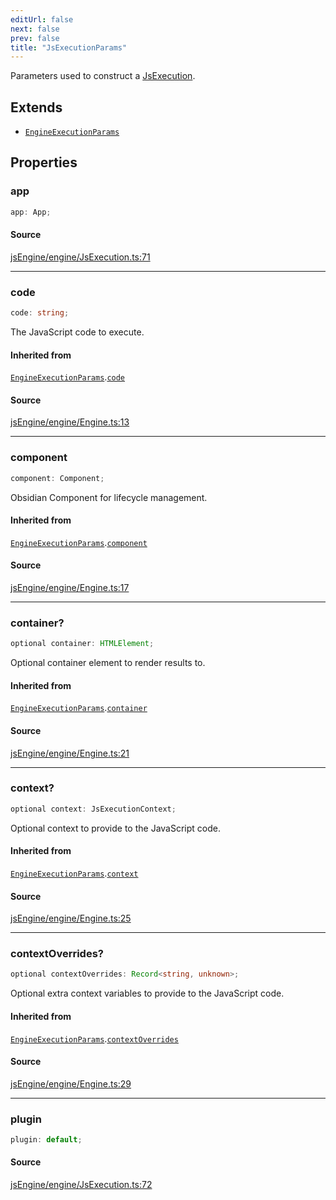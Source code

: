 ```yaml
---
editUrl: false
next: false
prev: false
title: "JsExecutionParams"
---
```


Parameters used to construct a [JsExecution](../../../../../obsidian-js-engine-plugin-docs/api/classes/jsexecution).

## Extends

- [`EngineExecutionParams`](EngineExecutionParams.md)

## Properties

### app

```ts
app: App;
```

#### Source

[jsEngine/engine/JsExecution.ts:71](https://github.com/mProjectsCode/obsidian-js-engine-plugin/blob/ed3359bafa6ca5667a1f852b3d8e87476c86ce23/jsEngine/engine/JsExecution.ts#L71)

***

### code

```ts
code: string;
```

The JavaScript code to execute.

#### Inherited from

[`EngineExecutionParams`](EngineExecutionParams.md).[`code`](EngineExecutionParams.md#code)

#### Source

[jsEngine/engine/Engine.ts:13](https://github.com/mProjectsCode/obsidian-js-engine-plugin/blob/ed3359bafa6ca5667a1f852b3d8e87476c86ce23/jsEngine/engine/Engine.ts#L13)

***

### component

```ts
component: Component;
```

Obsidian Component for lifecycle management.

#### Inherited from

[`EngineExecutionParams`](EngineExecutionParams.md).[`component`](EngineExecutionParams.md#component)

#### Source

[jsEngine/engine/Engine.ts:17](https://github.com/mProjectsCode/obsidian-js-engine-plugin/blob/ed3359bafa6ca5667a1f852b3d8e87476c86ce23/jsEngine/engine/Engine.ts#L17)

***

### container?

```ts
optional container: HTMLElement;
```

Optional container element to render results to.

#### Inherited from

[`EngineExecutionParams`](EngineExecutionParams.md).[`container`](EngineExecutionParams.md#container)

#### Source

[jsEngine/engine/Engine.ts:21](https://github.com/mProjectsCode/obsidian-js-engine-plugin/blob/ed3359bafa6ca5667a1f852b3d8e87476c86ce23/jsEngine/engine/Engine.ts#L21)

***

### context?

```ts
optional context: JsExecutionContext;
```

Optional context to provide to the JavaScript code.

#### Inherited from

[`EngineExecutionParams`](EngineExecutionParams.md).[`context`](EngineExecutionParams.md#context)

#### Source

[jsEngine/engine/Engine.ts:25](https://github.com/mProjectsCode/obsidian-js-engine-plugin/blob/ed3359bafa6ca5667a1f852b3d8e87476c86ce23/jsEngine/engine/Engine.ts#L25)

***

### contextOverrides?

```ts
optional contextOverrides: Record<string, unknown>;
```

Optional extra context variables to provide to the JavaScript code.

#### Inherited from

[`EngineExecutionParams`](EngineExecutionParams.md).[`contextOverrides`](EngineExecutionParams.md#contextoverrides)

#### Source

[jsEngine/engine/Engine.ts:29](https://github.com/mProjectsCode/obsidian-js-engine-plugin/blob/ed3359bafa6ca5667a1f852b3d8e87476c86ce23/jsEngine/engine/Engine.ts#L29)

***

### plugin

```ts
plugin: default;
```

#### Source

[jsEngine/engine/JsExecution.ts:72](https://github.com/mProjectsCode/obsidian-js-engine-plugin/blob/ed3359bafa6ca5667a1f852b3d8e87476c86ce23/jsEngine/engine/JsExecution.ts#L72)
